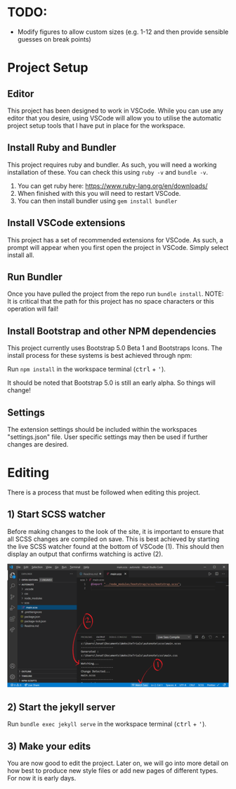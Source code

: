 # TODO:
- Modify figures to allow custom sizes (e.g. 1-12 and then provide sensible guesses on break points)

# Project Setup

## Editor

This project has been designed to work in VSCode. While you can use any editor that you desire, using VSCode will allow you to utilise the automatic project setup tools that I have put in place for the workspace.

## Install Ruby and Bundler

This project requires ruby and bundler. As such, you will need a working installation of these. You can check this using `ruby -v` and `bundle -v`.

1. You can get ruby here: https://www.ruby-lang.org/en/downloads/
2. When finished with this you will need to restart VSCode.
3. You can then install bundler using `gem install bundler`

## Install VSCode extensions

This project has a set of recommended extensions for VSCode. As such, a prompt will appear when you first open the project in VSCode. Simply select install all.

## Run Bundler

Once you have pulled the project from the repo run `bundle install`. NOTE: It is critical that the path for this project has no space characters or this operation will fail!

## Install Bootstrap and other NPM dependencies

This project currently uses Bootstrap 5.0 Beta 1 and Bootstraps Icons. The install process for these systems is best achieved through npm:

Run `npm install` in the workspace terminal (<kbd>ctrl</kbd> + <kbd>'</kbd>).

It should be noted that Bootstrap 5.0 is still an early alpha. So things will change!

## Settings

The extension settings should be included within the workspaces "settings.json" file. User specific settings may then be used if further changes are desired.

# Editing

There is a process that must be followed when editing this project.

## 1) Start SCSS watcher

Before making changes to the look of the site, it is important to ensure that all SCSS changes are compiled on save. This is best achieved by starting the live SCSS watcher found at the bottom of VSCode (1). This should then display an output that confirms watching is active (2).

![Watch SCSS button is found along the bottom bar of VSCode](./_docs/img/watchSCSS.png "Watch Sass button shown on bottom bar of VSCode")

## 2) Start the jekyll server

Run `bundle exec jekyll serve` in the workspace terminal (<kbd>ctrl</kbd> + <kbd>'</kbd>).

## 3) Make your edits

You are now good to edit the project. Later on, we will go into more detail on how best to produce new style files or add new pages of different types. For now it is early days.